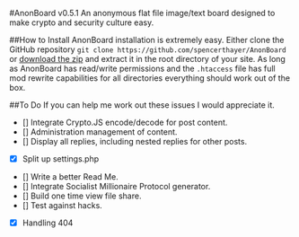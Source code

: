 #AnonBoard v0.5.1
An anonymous flat file image/text board designed to make crypto and security culture easy.

##How to Install
AnonBoard installation is extremely easy. Either clone the GitHub repository
`git clone https://github.com/spencerthayer/AnonBoard` or [download the zip](https://github.com/spencerthayer/AnonBoard/archive/master.zip) and extract it in the root directory of your site. As long as AnonBoard has read/write permissions and the `.htaccess` file has full mod rewrite capabilities for all directories everything should work out of the box.

##To Do
If you can help me work out these issues I would appreciate it.

- [] Integrate Crypto.JS encode/decode for post content.
- [] Administration management of content.
- [] Display all replies, including nested replies for other posts.
- [x] Split up settings.php
- [] Write a better Read Me.
- [] Integrate Socialist Millionaire Protocol generator.
- [] Build one time view file share.
- [] Test against hacks.
- [x] Handling 404
